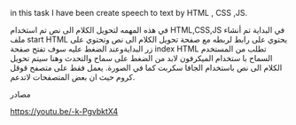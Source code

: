 in this task I have been create speech to text by HTML , CSS ,JS.

في هذه المهمه لتحويل الكلام الى نص تم استخدام HTML,CSS,JS في البداية تم أنشاء ملف start HTML يحتوي على رابط لربطه مع صفحة تحويل الكلام الى نص وتحتوي على زر البدايةوعند الضغط عليه سوف تفتح صفحة index HTML تطلب من المستخدم السماح با ستخدام الميكرفون لابد من الضغط على سماح والتحدث وهنا سيتم تحويل الكلام الى نص باستخدام الجافا سكربت كما في الصورة. يعمل فقط على متصفح قوقل كروم حيث ان بعض المتصفحات لاتدعم.


مصادر

https://youtu.be/-k-PgvbktX4
